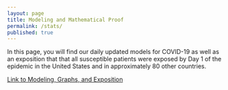 ```yaml
---
layout: page
title: Modeling and Mathematical Proof
permalink: /stats/
published: true
---
```

In this page, you will find our daily updated models for COVID-19 as well as an exposition that that all susceptible patients were exposed by Day 1 of the epidemic in the United States and in approximately 80 other countries.

[Link to Modeling, Graphs, and Exposition](https://rpubs.com/nzawadzki/covid19-by-country)

